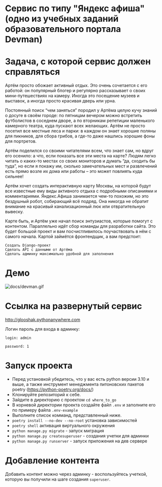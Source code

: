 # Сервис по типу "Яндекс афиша" (одно из учебных заданий образовательного портала Devman)

# Задача, с которой сервис должен справляться
Артём просто обожает активный отдых. Это очень сочетается с его работой: он популярный блогер и регулярно рассказывает о своих мини-путешествиях на камеру. Иногда это посещение музеев и выставок, а иногда просто красивая дверь или урна.

Постоянный поиск “чем заняться” породил у Артёма целую кучу знаний о досуге в своём городе: по пятницам вечером можно встретить футболистов в соседнем дворе, а по вторникам репетиции маленького камерного театра, куда пускают всех желающих. Артём не просто посетил все местные леса и парки: в каждом он знает хорошие поляны для пикников, для сбора грибов, а где-то даже нашлись хорошие фоны для портретов.

Артём поделился со своими читателями всем, что знает сам, но вдруг его осенило: а что, если показать все эти места на карте? Людям легко читать о каких-то местах со своих мониторов и думать “да, сходить бы туда”, но если я покажу им, сколько замечательных мест и развлечений есть прямо возле их дома или работы – это может повлиять куда сильнее!

Артём хочет создать интерактивную карту Москвы, на которой будут все известные ему виды активного отдыха с подробными описаниями и комментариями. Яндекс.Афиша занимается чем-то похожим, но это бездушный робот, собирающий всё подряд. Она никогда не обратит внимание на красивый канализационный люк или отвратительную вывеску.

Карте быть, и Артём уже начал поиск энтузиастов, которые помогут с контентом. Параллельно идёт сбор команды для разработки сайта. Это будет большой проект и вам посчистливилось поучаствовать в нём с самого начала. Картой займётся фронтендщик, а вам предстоит:

    Создать Django-проект
    Сделать API с данными от Артёма
    Сделать админку максимально удобной для заполнения

# Демо
![docs/devman.gif](docs/devman.gif)

# Ссылка на развернутый сервис
http://glooshak.pythonanywhere.com

Логин пароль для входа в админку:

`login: admin`

`password: 1`
# Запуск проекта
- Перед установкой убедитесь, что у вас есть python версии 3.10 и выше, а также инструмент менеджмента питоновских пакетов poetry (https://python-poetry.org/docs/)
- Клонируйте репозиторий к себе.
- Зайдите в директорию с проектом `cd where_to_go`
- В корневой директории проекта создайте файл `.env` и заполните его по примеру файла `.env-example`
- Выполните список комманд, представленный ниже.
- `poetry install --no-dev --no-root` установка зависимостей
- `poetry shell` активация виртуального окружения
- `python manage.py migrate` - запуск миграция
- `python manage.py createsuperuser` - создания учетки для админки
- `python manage.py runserver` - запуск приложения на дев сервере
# Добавление контента
Добавить контент можно через админку - воспользуйтесь учеткой, которую вы получили на шаге создания `superuser`.